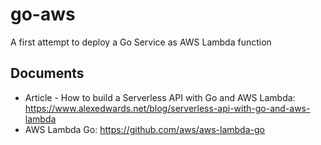 # go-aws

A first attempt to deploy a Go Service as AWS Lambda function

## Documents

- Article - How to build a Serverless API with Go and AWS Lambda: <https://www.alexedwards.net/blog/serverless-api-with-go-and-aws-lambda>
- AWS Lambda Go: <https://github.com/aws/aws-lambda-go>